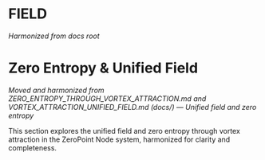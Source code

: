 # FIELD

*Harmonized from docs root*

# Zero Entropy & Unified Field

*Moved and harmonized from ZERO_ENTROPY_THROUGH_VORTEX_ATTRACTION.md and VORTEX_ATTRACTION_UNIFIED_FIELD.md (docs/) — Unified field and zero entropy*

This section explores the unified field and zero entropy through vortex attraction in the ZeroPoint Node system, harmonized for clarity and completeness.

<!-- (Insert harmonized content here) --> 